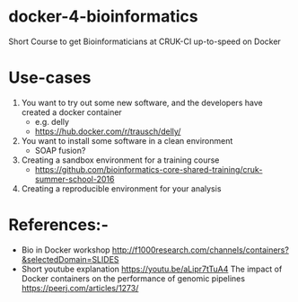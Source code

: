 # docker-4-bioinformatics
Short Course to get Bioinformaticians at CRUK-CI up-to-speed on Docker

# Use-cases

1. You want to try out some new software, and the developers have created a docker container
    + e.g. delly
    + https://hub.docker.com/r/trausch/delly/
2. You want to install some software in a clean environment
    + SOAP fusion?
3. Creating a sandbox environment for a training course
    + https://github.com/bioinformatics-core-shared-training/cruk-summer-school-2016
4. Creating a reproducible environment for your analysis



# References:-

- Bio in Docker workshop
    http://f1000research.com/channels/containers?&selectedDomain=SLIDES
- Short youtube explanation
    https://youtu.be/aLipr7tTuA4
The impact of Docker containers on the performance of genomic pipelines
    https://peerj.com/articles/1273/
